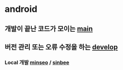 # android

## 개발이 끝난 코드가 모이는 [main](https://github.com/eco3s/android)
## 버전 관리 또는 오류 수정을 하는 [develop](https://github.com/eco3s/android/tree/develop)
### Local 개발 [minseo](https://github.com/eco3s/android/tree/minseo) / [sinbee](https://github.com/eco3s/android/tree/sinbee)
